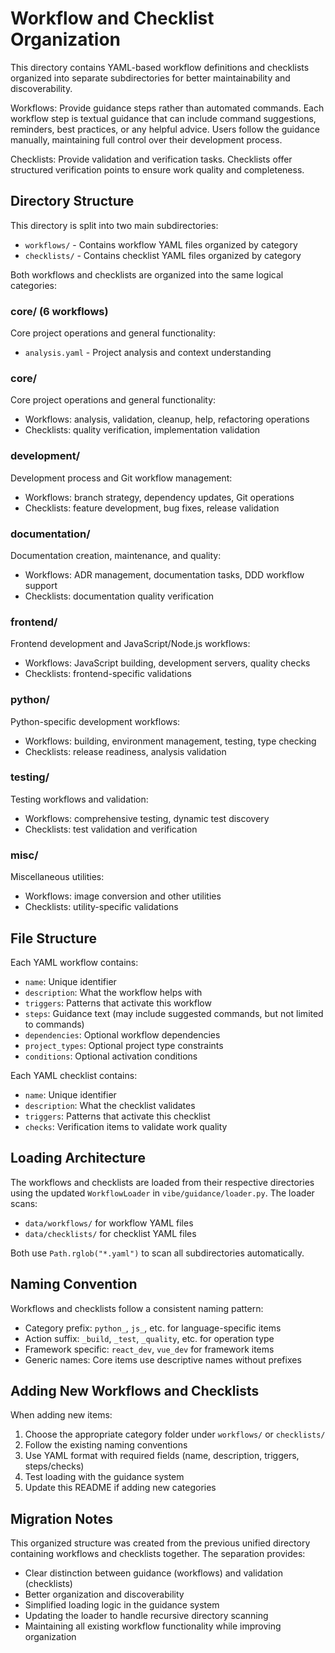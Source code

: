 # Workflow and Checklist Organization

This directory contains YAML-based workflow definitions and checklists organized into separate subdirectories for better maintainability and discoverability.

Workflows: Provide guidance steps rather than automated commands. Each workflow step is textual guidance that can include command suggestions, reminders, best practices, or any helpful advice. Users follow the guidance manually, maintaining full control over their development process.

Checklists: Provide validation and verification tasks. Checklists offer structured verification points to ensure work quality and completeness.

## Directory Structure

This directory is split into two main subdirectories:

- `workflows/` - Contains workflow YAML files organized by category
- `checklists/` - Contains checklist YAML files organized by category

Both workflows and checklists are organized into the same logical categories:

### core/ (6 workflows)

Core project operations and general functionality:

- `analysis.yaml` - Project analysis and context understanding

### core/

Core project operations and general functionality:

- Workflows: analysis, validation, cleanup, help, refactoring operations
- Checklists: quality verification, implementation validation

### development/

Development process and Git workflow management:

- Workflows: branch strategy, dependency updates, Git operations
- Checklists: feature development, bug fixes, release validation

### documentation/

Documentation creation, maintenance, and quality:

- Workflows: ADR management, documentation tasks, DDD workflow support
- Checklists: documentation quality verification

### frontend/

Frontend development and JavaScript/Node.js workflows:

- Workflows: JavaScript building, development servers, quality checks
- Checklists: frontend-specific validations

### python/

Python-specific development workflows:

- Workflows: building, environment management, testing, type checking
- Checklists: release readiness, analysis validation

### testing/

Testing workflows and validation:

- Workflows: comprehensive testing, dynamic test discovery
- Checklists: test validation and verification

### misc/

Miscellaneous utilities:

- Workflows: image conversion and other utilities
- Checklists: utility-specific validations

## File Structure

Each YAML workflow contains:

- `name`: Unique identifier
- `description`: What the workflow helps with
- `triggers`: Patterns that activate this workflow
- `steps`: Guidance text (may include suggested commands, but not limited to commands)
- `dependencies`: Optional workflow dependencies
- `project_types`: Optional project type constraints
- `conditions`: Optional activation conditions

Each YAML checklist contains:

- `name`: Unique identifier
- `description`: What the checklist validates
- `triggers`: Patterns that activate this checklist
- `checks`: Verification items to validate work quality

## Loading Architecture

The workflows and checklists are loaded from their respective directories using the updated `WorkflowLoader` in `vibe/guidance/loader.py`. The loader scans:

- `data/workflows/` for workflow YAML files
- `data/checklists/` for checklist YAML files

Both use `Path.rglob("*.yaml")` to scan all subdirectories automatically.

## Naming Convention

Workflows and checklists follow a consistent naming pattern:

- Category prefix: `python_`, `js_`, etc. for language-specific items
- Action suffix: `_build`, `_test`, `_quality`, etc. for operation type
- Framework specific: `react_dev`, `vue_dev` for framework items
- Generic names: Core items use descriptive names without prefixes

## Adding New Workflows and Checklists

When adding new items:

1. Choose the appropriate category folder under `workflows/` or `checklists/`
2. Follow the existing naming conventions
3. Use YAML format with required fields (name, description, triggers, steps/checks)
4. Test loading with the guidance system
5. Update this README if adding new categories

## Migration Notes

This organized structure was created from the previous unified directory containing workflows and checklists together. The separation provides:

- Clear distinction between guidance (workflows) and validation (checklists)
- Better organization and discoverability
- Simplified loading logic in the guidance system
- Updating the loader to handle recursive directory scanning
- Maintaining all existing workflow functionality while improving organization
